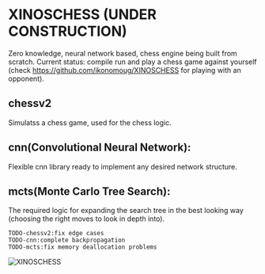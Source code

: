 # XINOSCHESS (UNDER CONSTRUCTION)

Zero knowledge, neural network based, chess engine being built from scratch.
Current status: compile run and play a chess game against yourself (check https://github.com/ikonomoug/XINOSCHESS for playing with an opponent).

## chessv2

Simulatss a chess game, used for the chess logic.

## cnn(Convolutional Neural Network):

Flexible cnn library ready to implement any desired network structure. 

## mcts(Monte Carlo Tree Search): 

The required logic for expanding the search tree in the best looking way (choosing the right moves to look in depth into).

	
	TODO-chessv2:fix edge cases 
	TODO-cnn:complete backpropagation
	TODO-mcts:fix memory deallocation problems
![XINOSCHESS](https://github.com/georginio2000/xinoschess/assets/104021377/96ab5d6c-bebb-4534-afb2-f83dd95ec49c)

	

